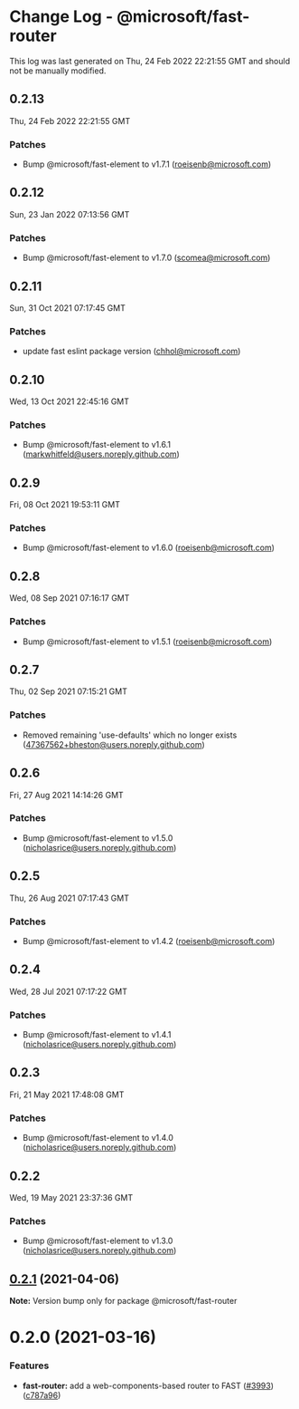 # Change Log - @microsoft/fast-router

This log was last generated on Thu, 24 Feb 2022 22:21:55 GMT and should not be manually modified.

<!-- Start content -->

## 0.2.13

Thu, 24 Feb 2022 22:21:55 GMT

### Patches

- Bump @microsoft/fast-element to v1.7.1 (roeisenb@microsoft.com)

## 0.2.12

Sun, 23 Jan 2022 07:13:56 GMT

### Patches

- Bump @microsoft/fast-element to v1.7.0 (scomea@microsoft.com)

## 0.2.11

Sun, 31 Oct 2021 07:17:45 GMT

### Patches

- update fast eslint package version (chhol@microsoft.com)

## 0.2.10

Wed, 13 Oct 2021 22:45:16 GMT

### Patches

- Bump @microsoft/fast-element to v1.6.1 (markwhitfeld@users.noreply.github.com)

## 0.2.9

Fri, 08 Oct 2021 19:53:11 GMT

### Patches

- Bump @microsoft/fast-element to v1.6.0 (roeisenb@microsoft.com)

## 0.2.8

Wed, 08 Sep 2021 07:16:17 GMT

### Patches

- Bump @microsoft/fast-element to v1.5.1 (roeisenb@microsoft.com)

## 0.2.7

Thu, 02 Sep 2021 07:15:21 GMT

### Patches

- Removed remaining 'use-defaults' which no longer exists (47367562+bheston@users.noreply.github.com)

## 0.2.6

Fri, 27 Aug 2021 14:14:26 GMT

### Patches

- Bump @microsoft/fast-element to v1.5.0 (nicholasrice@users.noreply.github.com)

## 0.2.5

Thu, 26 Aug 2021 07:17:43 GMT

### Patches

- Bump @microsoft/fast-element to v1.4.2 (roeisenb@microsoft.com)

## 0.2.4

Wed, 28 Jul 2021 07:17:22 GMT

### Patches

- Bump @microsoft/fast-element to v1.4.1 (nicholasrice@users.noreply.github.com)

## 0.2.3

Fri, 21 May 2021 17:48:08 GMT

### Patches

- Bump @microsoft/fast-element to v1.4.0 (nicholasrice@users.noreply.github.com)

## 0.2.2

Wed, 19 May 2021 23:37:36 GMT

### Patches

- Bump @microsoft/fast-element to v1.3.0 (nicholasrice@users.noreply.github.com)

## [0.2.1](https://github.com/Microsoft/fast/compare/@microsoft/fast-router@0.2.0...@microsoft/fast-router@0.2.1) (2021-04-06)

**Note:** Version bump only for package @microsoft/fast-router





# 0.2.0 (2021-03-16)


### Features

* **fast-router:** add a web-components-based router to FAST ([#3993](https://github.com/Microsoft/fast/issues/3993)) ([c787a96](https://github.com/Microsoft/fast/commit/c787a96d72d92fd171b37ace1f49479a9d9b3eec))
